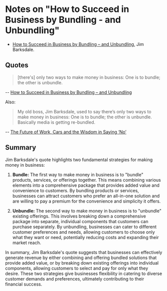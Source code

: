 # Notes on "How to Succeed in Business by Bundling - and Unbundling"

* [How to Succeed in Business by Bundling – and Unbundling](https://hbr.org/2014/06/how-to-succeed-in-business-by-bundling-and-unbundling), Jim Barksdale.

## Quotes

> [there's] only two ways to make money in business: One is to bundle; the other is unbundle.

-- [How to Succeed in Business by Bundling – and Unbundling](https://hbr.org/2014/06/how-to-succeed-in-business-by-bundling-and-unbundling)

Also:

> My old boss, Jim Barksdale, used to say there’s only two ways to make money in business: One is to bundle; the other is unbundle. Basically media is getting re-bundled.

-- [The Future of Work, Cars and the Wisdom in Saying ‘No’](https://a16z.com/2013/12/18/the-future-of-work-cars-and-the-wisdom-in-saying-no/)

## Summary

Jim Barksdale's quote highlights two fundamental strategies for making money in business:

1. **Bundle:** The first way to make money in business is to "bundle" products, services, or offerings together. This means combining various elements into a comprehensive package that provides added value and convenience to customers. By bundling products or services, businesses can attract customers who prefer an all-in-one solution and are willing to pay a premium for the convenience and simplicity it offers.

2. **Unbundle:** The second way to make money in business is to "unbundle" existing offerings. This involves breaking down a comprehensive package into separate, individual components that customers can purchase separately. By unbundling, businesses can cater to different customer preferences and needs, allowing customers to choose only what they want or need, potentially reducing costs and expanding their market reach.

In summary, Jim Barksdale's quote suggests that businesses can effectively generate revenue by either combining and offering bundled solutions that provide added value, or by breaking down existing offerings into individual components, allowing customers to select and pay for only what they desire. These two strategies give businesses flexibility in catering to diverse customer demands and preferences, ultimately contributing to their financial success.


